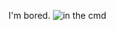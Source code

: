 I'm bored.
![in the cmd](https://user-images.githubusercontent.com/72838747/205128330-ef3ed870-30f8-41f5-bd9a-15e03feb35ef.png)
